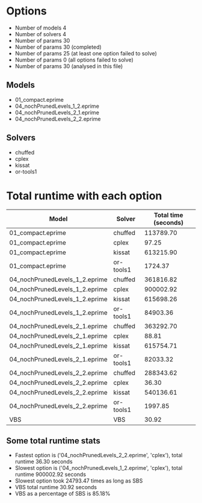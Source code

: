 

# Options


- Number of models         4
- Number of solvers        4
- Number of params        30
- Number of params        30 (completed)
- Number of params        25 (at least one option failed to solve)
- Number of params         0 (all options failed to solve)
- Number of params        30 (analysed in this file)


## Models


 - 01_compact.eprime
 - 04_nochPrunedLevels_1_2.eprime
 - 04_nochPrunedLevels_2_1.eprime
 - 04_nochPrunedLevels_2_2.eprime


## Solvers


 - chuffed
 - cplex
 - kissat
 - or-tools1


# Total runtime with each option


 | Model | Solver | Total time (seconds) | 
 | -- | -- | -- | 
 | 01_compact.eprime | chuffed | 113789.70 | 
 | 01_compact.eprime | cplex | 97.25 | 
 | 01_compact.eprime | kissat | 613215.90 | 
 | 01_compact.eprime | or-tools1 | 1724.37 | 
 | 04_nochPrunedLevels_1_2.eprime | chuffed | 361816.82 | 
 | 04_nochPrunedLevels_1_2.eprime | cplex | 900002.92 | 
 | 04_nochPrunedLevels_1_2.eprime | kissat | 615698.26 | 
 | 04_nochPrunedLevels_1_2.eprime | or-tools1 | 84903.36 | 
 | 04_nochPrunedLevels_2_1.eprime | chuffed | 363292.70 | 
 | 04_nochPrunedLevels_2_1.eprime | cplex | 88.81 | 
 | 04_nochPrunedLevels_2_1.eprime | kissat | 615754.71 | 
 | 04_nochPrunedLevels_2_1.eprime | or-tools1 | 82033.32 | 
 | 04_nochPrunedLevels_2_2.eprime | chuffed | 288343.62 | 
 | 04_nochPrunedLevels_2_2.eprime | cplex | 36.30 | 
 | 04_nochPrunedLevels_2_2.eprime | kissat | 540136.61 | 
 | 04_nochPrunedLevels_2_2.eprime | or-tools1 | 1997.85 | 
 | VBS | VBS | 30.92 | 


## Some total runtime stats


 - Fastest option is ('04_nochPrunedLevels_2_2.eprime', 'cplex'), total runtime 36.30 seconds
 - Slowest option is ('04_nochPrunedLevels_1_2.eprime', 'cplex'), total runtime 900002.92 seconds
 - Slowest option took 24793.47 times as long as SBS
 - VBS total runtime 30.92 seconds
 - VBS as a percentage of SBS is 85.18%

